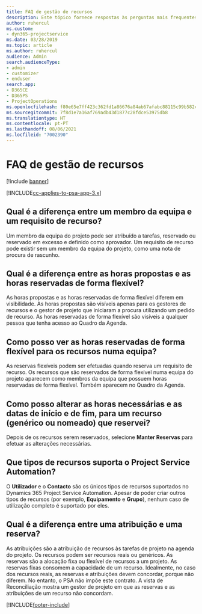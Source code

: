 ```yaml
---
title: FAQ de gestão de recursos
description: Este tópico fornece respostas às perguntas mais frequentes sobre a gestão de recursos.
author: ruhercul
ms.custom:
- dyn365-projectservice
ms.date: 03/28/2019
ms.topic: article
ms.author: ruhercul
audience: Admin
search.audienceType:
- admin
- customizer
- enduser
search.app:
- D365CE
- D365PS
- ProjectOperations
ms.openlocfilehash: f80e65e7ff423c362fd1a86676a84ab67afabc88115c99b582c5eefa6c725a46
ms.sourcegitcommit: 7f8d1e7a16af769adb43d1877c28fdce53975db8
ms.translationtype: HT
ms.contentlocale: pt-PT
ms.lasthandoff: 08/06/2021
ms.locfileid: "7002390"
---
```

# <a name="resource-management-faq"></a>FAQ de gestão de recursos

[!include [banner](../includes/psa-now-project-operations.md)]

[!INCLUDE[cc-applies-to-psa-app-3.x](../includes/cc-applies-to-psa-app-3x.md)]

## <a name="what-is-the-difference-between-a-team-member-and-a-resource-requirement"></a>Qual é a diferença entre um membro da equipa e um requisito de recurso?

Um membro da equipa do projeto pode ser atribuído a tarefas, reservado ou reservado em excesso e definido como aprovador. Um requisito de recurso pode existir sem um membro da equipa do projeto, como uma nota de procura de rascunho. 

## <a name="what-is-the-difference-between-proposed-and-soft-booked-hours"></a>Qual é a diferença entre as horas propostas e as horas reservadas de forma flexível?

As horas propostas e as horas reservadas de forma flexível diferem em visibilidade. As horas propostas são visíveis apenas para os gestores de recursos e o gestor de projeto que iniciaram a procura utilizando um pedido de recurso. As horas reservadas de forma flexível são visíveis a qualquer pessoa que tenha acesso ao Quadro da Agenda.

## <a name="how-can-i-see-the-soft-booked-hours-for-resources-on-a-team"></a>Como posso ver as horas reservadas de forma flexível para os recursos numa equipa?

As reservas flexíveis podem ser efetuadas quando reserva um requisito de recurso. Os recursos que são reservados de forma flexível numa equipa do projeto aparecem como membros da equipa que possuem horas reservadas de forma flexível. Também aparecem no Quadro da Agenda.

## <a name="how-do-i-change-the-required-hours-and-the-start-and-end-dates-for-a-resource-generic-or-named-that-i-booked"></a>Como posso alterar as horas necessárias e as datas de início e de fim, para um recurso (genérico ou nomeado) que reservei?

Depois de os recursos serem reservados, selecione **Manter Reservas** para efetuar as alterações necessárias.

## <a name="what-resources-types-does-project-service-automation-support"></a>Que tipos de recursos suporta o Project Service Automation?

O **Utilizador** e o **Contacto** são os únicos tipos de recursos suportados no Dynamics 365 Project Service Automation. Apesar de poder criar outros tipos de recursos (por exemplo, **Equipamento** e **Grupo**), nenhum caso de utilização completo é suportado por eles.

## <a name="what-is-the-difference-between-an-assignment-and-a-booking"></a>Qual é a diferença entre uma atribuição e uma reserva?

As atribuições são a atribuição de recursos às tarefas de projeto na agenda do projeto. Os recursos podem ser recursos reais ou genéricos. As reservas são a alocação fixa ou flexível de recursos a um projeto. As reservas fixas consomem a capacidade de um recurso. Idealmente, no caso dos recursos reais, as reservas e atribuições devem concordar, porque não diferem. No entanto, o PSA não impõe este contrato. A vista de Reconciliação mostra um gestor de projeto em que as reservas e as atribuições de um recurso não concordam.


[!INCLUDE[footer-include](../includes/footer-banner.md)]